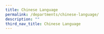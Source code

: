 ```yaml
---
title: Chinese Language
permalink: /departments/chinese-language/
description: ""
third_nav_title: Chinese Language
---
```

